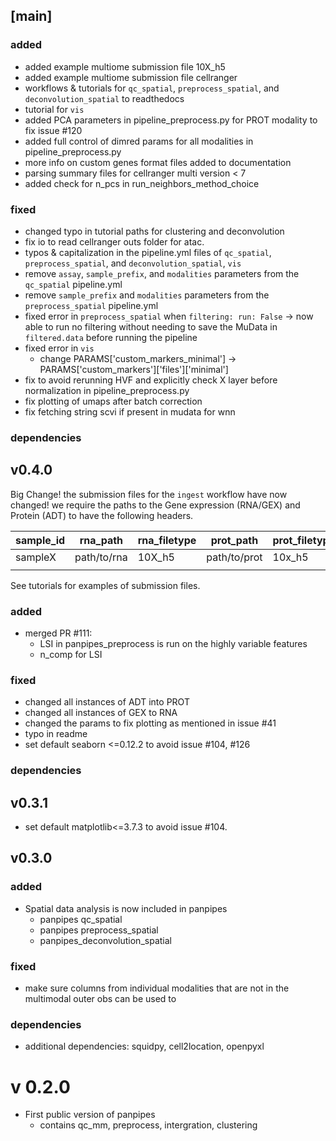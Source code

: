 

## [main]

### added
- added example multiome submission file 10X_h5
- added example multiome submission file cellranger
- workflows & tutorials for `qc_spatial`, `preprocess_spatial`, and `deconvolution_spatial` to readthedocs
- tutorial for `vis`
- added PCA parameters in pipeline_preprocess.py for PROT modality to fix issue #120
- added full control of dimred params for all modalities in pipeline_preprocess.py
- more info on custom genes format files added to documentation
- parsing summary files for cellranger multi version < 7 
- added check for n_pcs in run_neighbors_method_choice

### fixed

- changed typo in tutorial paths for clustering and deconvolution
- fix io to read cellranger outs folder for atac. 
- typos & capitalization in the pipeline.yml files of `qc_spatial`, `preprocess_spatial`, and `deconvolution_spatial`, `vis`
- remove `assay`, `sample_prefix`, and `modalities` parameters from the `qc_spatial` pipeline.yml 
- remove `sample_prefix` and `modalities` parameters from the `preprocess_spatial` pipeline.yml
- fixed error in `preprocess_spatial` when `filtering: run: False`
    -> now able to run no filtering without needing to save the MuData in `filtered.data` before running the pipeline
- fixed error in `vis`
    - change PARAMS['custom_markers_minimal'] -> PARAMS['custom_markers']['files']['minimal']
- fix to avoid rerunning HVF and explicitly check X layer before normalization in pipeline_preprocess.py
- fix plotting of umaps after batch correction
- fix fetching string scvi if present in mudata for wnn

### dependencies

## v0.4.0
Big Change! the submission files for the `ingest` workflow have now changed! we require the paths to the Gene expression (RNA/GEX) and Protein (ADT) to have the following headers.


| sample_id | rna_path    | rna_filetype | prot_path    | prot_filetype |
| --------- | ----------- | ------------ | ------------ | ------------- |
| sampleX   | path/to/rna | 10X_h5       | path/to/prot | 10x_h5        |
|           |             |              |              |               |


See tutorials for examples of submission files.



### added
- merged PR #111:
  - LSI in panpipes_preprocess is run on the highly variable features
  - n_comp for LSI
### fixed
- changed all instances of ADT into PROT
- changed all instances of GEX to RNA
- changed the params to fix plotting as mentioned in issue #41
- typo in readme
- set default seaborn <=0.12.2 to avoid issue #104, #126

### dependencies

## v0.3.1
- set default matplotlib<=3.7.3 to avoid issue #104. 

## v0.3.0
### added
- Spatial data analysis is now included in panpipes
    - panpipes qc_spatial
    - panpipes preprocess_spatial
    - panpipes_deconvolution_spatial

### fixed
- make sure columns from individual modalities that are not in the multimodal outer obs can be used to

### dependencies
- additional dependencies: squidpy, cell2location, openpyxl

# v 0.2.0
- First public version of panpipes
    - contains qc_mm, preprocess, intergration, clustering


